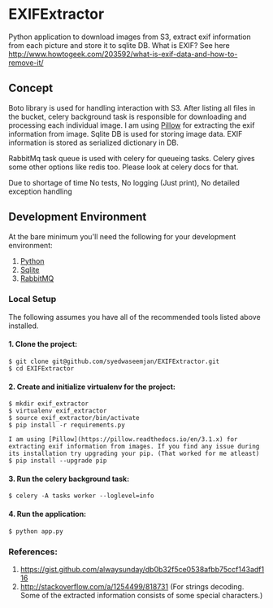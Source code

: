 # EXIFExtractor
Python application to download images from S3, extract exif information from each picture and store it to sqlite DB. What is EXIF? See here http://www.howtogeek.com/203592/what-is-exif-data-and-how-to-remove-it/

## Concept

Boto library is used for handling interaction with S3. After listing all files in the bucket, celery background task is responsible for downloading and processing each individual image. I am using [Pillow](https://pillow.readthedocs.io/en/3.1.x) for extracting the exif information from image. Sqlite DB is used for storing image data. EXIF information is stored as serialized dictionary in DB.

RabbitMq task queue is used with celery for queueing tasks. Celery gives some other options like redis too. Please look at celery docs for that.

Due to shortage of time 
No tests, No logging (Just print), No detailed exception handling

## Development Environment

At the bare minimum you'll need the following for your development environment:

1. [Python](http://www.python.org)
2. [Sqlite](https://sqlite.org)
2. [RabbitMQ](https://www.rabbitmq.com)

### Local Setup

The following assumes you have all of the recommended tools listed above installed.

#### 1. Clone the project:

    $ git clone git@github.com/syedwaseemjan/EXIFExtractor.git
    $ cd EXIFExtractor

#### 2. Create and initialize virtualenv for the project:

    $ mkdir exif_extractor
    $ virtualenv exif_extractor
    $ source exif_extractor/bin/activate
    $ pip install -r requirements.py

    I am using [Pillow](https://pillow.readthedocs.io/en/3.1.x) for extracting exif information from images. If you find any issue during its installation try upgrading your pip. (That worked for me atleast)
    $ pip install --upgrade pip


#### 3. Run the celery background task:

    $ celery -A tasks worker --loglevel=info

#### 4. Run the application:

    $ python app.py

### References:
1. https://gist.github.com/alwaysunday/db0b32f5ce0538afbb75ccf143adf116
2. http://stackoverflow.com/a/1254499/818731 (For strings decoding. Some of the extracted information consists of some special characters.)
